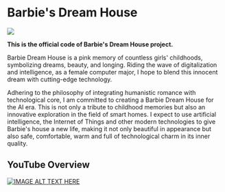 # Barbie's Dream House

![](https://gitee.com/Esther0095/img/raw/master/20250510095426.png)

**This is the official code of Barbie's Dream House project.**

Barbie Dream House is a pink memory of countless girls' childhoods, symbolizing dreams, beauty, and longing. Riding the wave of digitalization and intelligence, as a female computer major, I hope to blend this innocent dream with cutting-edge technology. 

Adhering to the philosophy of integrating humanistic romance with technological core, I am committed to creating a Barbie Dream House for the AI era. This is not only a tribute to childhood memories but also an innovative exploration in the field of smart homes. I expect to use artificial intelligence, the Internet of Things and other modern technologies to give Barbie's house a new life, making it not only beautiful in appearance but also safe, comfortable, warm and full of technological charm in its inner quality.

## YouTube Overview

[![IMAGE ALT TEXT HERE](https://img.youtube.com/vi/ZFRtiDtWQdQ/0.jpg)](https://www.youtube.com/watch?v=ZFRtiDtWQdQ)

